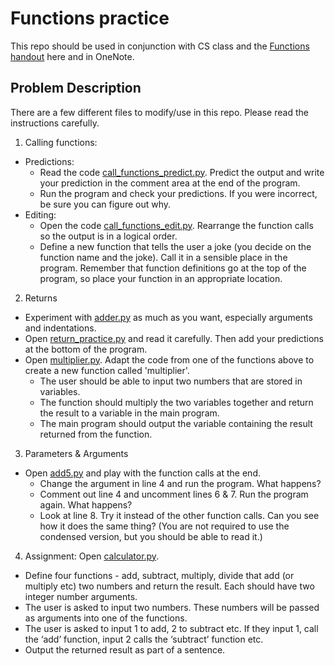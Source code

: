 # Functions practice
This repo should be used in conjunction with CS class and the [Functions handout](https://github.com/maleich/CS-lesson-plans/blob/master/Functions.md) here and in OneNote.

## Problem Description
There are a few different files to modify/use in this repo. Please read the instructions carefully. 
1) Calling functions:
  - Predictions:
    - Read the code [call_functions_predict.py](call_functions_predict.py). Predict the output and write your prediction in the comment area at the end of the program.
    - Run the program and check your predictions. If you were incorrect, be sure you can figure out why.
  - Editing:
    - Open the code [call_functions_edit.py](call_functions_edit.py). Rearrange the function calls so the output is in a logical order.
    - Define a new function that tells the user a joke (you decide on the function name and the joke). Call it in a sensible place in the program. Remember that function definitions go at the top of the program, so place your function in an appropriate location.
2) Returns
  - Experiment with [adder.py](adder.py) as much as you want, especially arguments and indentations.
  - Open [return_practice.py](return_practice.py) and read it carefully. Then add your predictions at the bottom of the program.
  - Open [multiplier.py](multiplier.py). Adapt the code from one of the functions above to create a new function called 'multiplier'.
    - The user should be able to input two numbers that are stored in variables.
    - The function should multiply the two variables together and return the result to a variable in the main program.
    - The main program should output the variable containing the result returned from the function.
3) Parameters & Arguments
  - Open [add5.py](add5.py) and play with the function calls at the end. 
    - Change the argument in line 4 and run the program. What happens?
    - Comment out line 4 and uncomment lines 6 & 7. Run the program again. What happens?
    - Look at line 8. Try it instead of the other function calls. Can you see how it does the same thing? (You are not required to use the condensed version, but you should be able to read it.)
4) Assignment: Open [calculator.py](calculator.py).
  - Define four functions - add, subtract, multiply, divide that add (or multiply etc) two numbers and return the result. Each should have two integer number arguments.
  - The user is asked to input two numbers. These numbers will be passed as arguments into one of the functions.
  - The user is asked to input 1 to add, 2 to subtract etc. If they input 1, call the ‘add’ function, input 2 calls the ‘subtract’ function etc.
  - Output the returned result as part of a sentence.
  

